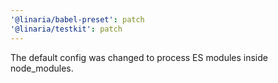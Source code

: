 ```yaml
---
'@linaria/babel-preset': patch
'@linaria/testkit': patch
---
```


The default config was changed to process ES modules inside node_modules.
